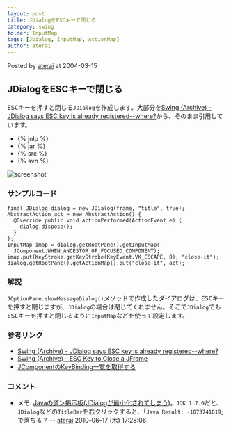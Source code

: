 ```yaml
---
layout: post
title: JDialogをESCキーで閉じる
category: swing
folder: InputMap
tags: [JDialog, InputMap, ActionMap]
author: aterai
---
```


Posted by [aterai](http://terai.xrea.jp/aterai.html) at 2004-03-15

## JDialogをESCキーで閉じる
<kbd>ESC</kbd>キーを押すと閉じる`JDialog`を作成します。大部分を[Swing (Archive) - JDialog says ESC key is already registered--where?](https://forums.oracle.com/thread/1488562)から、そのまま引用しています。

- {% jnlp %}
- {% jar %}
- {% src %}
- {% svn %}

<!-- dummy comment line for breaking list -->

![screenshot](https://lh6.googleusercontent.com/_9Z4BYR88imo/TQTOj22ObUI/AAAAAAAAAck/b5izKCmGkHk/s800/InputMap.png)

### サンプルコード
<pre class="prettyprint"><code>final JDialog dialog = new JDialog(frame, "title", true);
AbstractAction act = new AbstractAction() {
  @Override public void actionPerformed(ActionEvent e) {
    dialog.dispose();
  }
};
InputMap imap = dialog.getRootPane().getInputMap(
  JComponent.WHEN_ANCESTOR_OF_FOCUSED_COMPONENT);
imap.put(KeyStroke.getKeyStroke(KeyEvent.VK_ESCAPE, 0), "close-it");
dialog.getRootPane().getActionMap().put("close-it", act);
</code></pre>

### 解説
`JOptionPane.showMessageDialog()`メソッドで作成したダイアログは、<kbd>ESC</kbd>キーを押すと閉じますが、`JDialog`の場合は閉じてくれません。そこで`JDialog`でも<kbd>ESC</kbd>キーを押すと閉じるように`InputMap`などを使って設定します。

### 参考リンク
- [Swing (Archive) - JDialog says ESC key is already registered--where?](https://forums.oracle.com/thread/1488562)
- [Swing (Archive) - ESC Key to Close a JFrame](https://forums.oracle.com/thread/1490398)
- [JComponentのKeyBinding一覧を取得する](http://terai.xrea.jp/Swing/KeyBinding.html)

<!-- dummy comment line for breaking list -->

### コメント
- メモ: [Javaの道＞掲示板(JDialogが最小化されてしまう)](http://www.javaroad.jp/bbs/answer.jsp?q_id=20100528123134643)。`JDK 1.7.0`だと、`JDialog`などの`TitleBar`を右クリックすると、「`Java Result: -1073741819`」で落ちる？ -- [aterai](http://terai.xrea.jp/aterai.html) 2010-06-17 (木) 17:28:06

<!-- dummy comment line for breaking list -->


